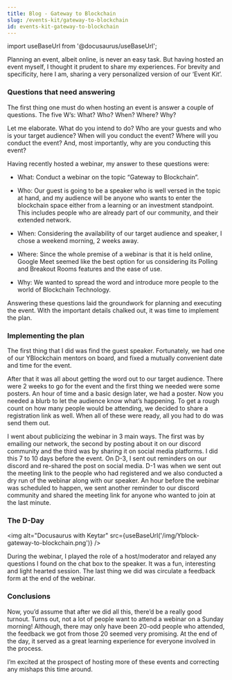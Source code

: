```yaml
---
title: Blog - Gateway to Blockchain
slug: /events-kit/gateway-to-blockchain
id: events-kit-gateway-to-blockchain
---
```

import useBaseUrl from '@docusaurus/useBaseUrl';

Planning an event, albeit online, is never an easy task. But having hosted an event myself, I thought it prudent to share my experiences. For brevity and specificity, here I am, sharing a very personalized version of our ‘Event Kit’.  
  
### Questions that need answering
The first thing one must do when hosting an event is answer a couple of questions. The five W’s: What? Who? When? Where? Why?

  

Let me elaborate. What do you intend to do? Who are your guests and who is your target audience? When will you conduct the event? Where will you conduct the event? And, most importantly, why are you conducting this event?

  

Having recently hosted a webinar, my answer to these questions were:

  

-   What: Conduct a webinar on the topic “Gateway to Blockchain”.
    
-   Who: Our guest is going to be a speaker who is well versed in the topic at hand, and my audience will be anyone who wants to enter the blockchain space either from a learning or an investment standpoint. This includes people who are already part of our community, and their extended network.
    
-   When: Considering the availability of our target audience and speaker, I chose a weekend morning, 2 weeks away.
    
-   Where: Since the whole premise of a webinar is that it is held online, Google Meet seemed like the best option for us considering its Polling and Breakout Rooms features and the ease of use.
    
-   Why: We wanted to spread the word and introduce more people to the world of Blockchain Technology.
    

  

Answering these questions laid the groundwork for planning and executing the event. With the important details chalked out, it was time to implement the plan. 

### Implementing the plan 
  
The first thing that I did was find the guest speaker. Fortunately, we had one of our YBlockchain mentors on board, and fixed a mutually convenient date and time for the event.

After that it was all about getting the word out to our target audience. There were 2 weeks to go for the event and the first thing we needed were some posters. An hour of time and a basic design later, we had a poster. Now you needed a blurb to let the audience know what’s happening. To get a rough count on how many people would be attending, we decided to share a registration link as well. When all of these were ready, all you had to do was send them out.

  

I went about publicizing the webinar in 3 main ways. The first was by emailing our network, the second by posting about it on our discord community and the third was by sharing it on social media platforms. I did this 7 to 10 days before the event. On D-3, I sent out reminders on our discord and re-shared the post on social media. D-1 was when we sent out the meeting link to the people who had registered and we also conducted a dry run of the webinar along with our speaker. An hour before the webinar was scheduled to happen, we sent another reminder to our discord community and shared the meeting link for anyone who wanted to join at the last minute.  
  
### The D-Day

<img alt="Docusaurus with Keytar" src={useBaseUrl('/img/Yblock-gateway-to-blockchain.png')} />

During the webinar, I played the role of a host/moderator and relayed any questions I found on the chat box to the speaker. It was a fun, interesting and light hearted session. The last thing we did was circulate a feedback form at the end of the webinar.

### Conclusions
  
Now, you’d assume that after we did all this, there’d be a really good turnout. Turns out, not a lot of people want to attend a webinar on a Sunday morning! Although, there may only have been 20-odd people who attended, the feedback we got from those 20 seemed very promising. At the end of the day, it served as a great learning experience for everyone involved in the process.  
  
I’m excited at the prospect of hosting more of these events and correcting any mishaps this time around.